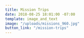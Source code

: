 ```yaml
---
title: Mission Trips
date: 2018-08-25 18:01:00 -07:00
template: image_and_text
image: "/uploads/missions_960.jpg"
button_link: "/mission-trips"
---
```


